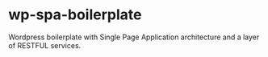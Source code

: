 wp-spa-boilerplate
==================

Wordpress boilerplate with Single Page Application architecture and a layer of RESTFUL services.
